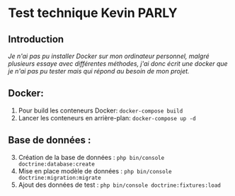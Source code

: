# Test technique Kevin PARLY
## Introduction
*Je n'ai pas pu installer Docker sur mon ordinateur personnel, malgré plusieurs essaye avec différentes méthodes, j'ai donc écrit une docker que je n'ai pas pu tester mais qui répond au besoin de mon projet.*
## Docker:
 1) Pour build les conteneurs Docker: `docker-compose build`
 2) Lancer les conteneurs en arrière-plan: `docker-compose up -d`
## Base de données : 
 3) Création de la base de données : `php bin/console doctrine:database:create`
 4) Mise en place modèle de données : `php bin/console doctrine:migration:migrate`
 5) Ajout des données de test : `php bin/console doctrine:fixtures:load`